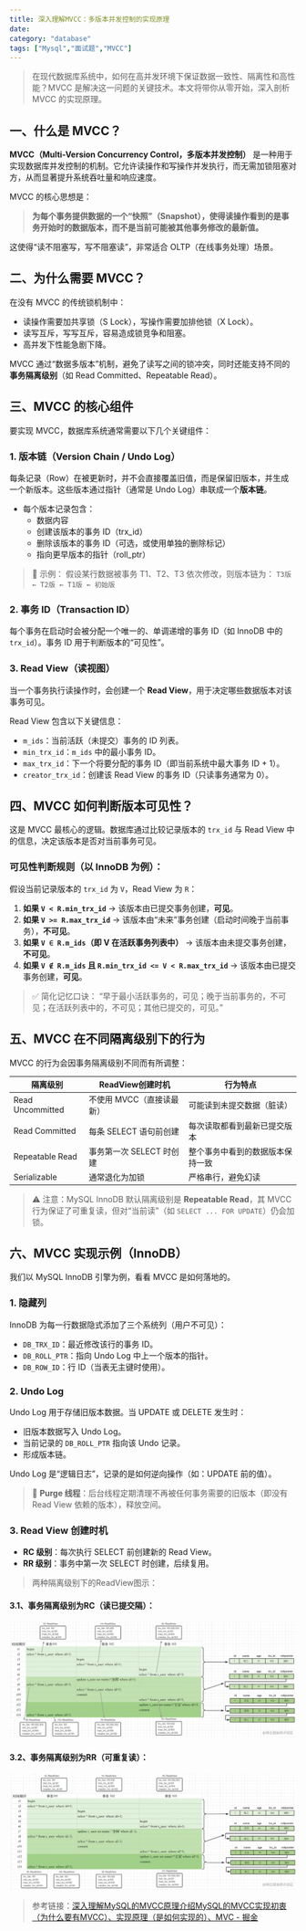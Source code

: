 ```yaml
---
title: 深入理解MVCC：多版本并发控制的实现原理
date: 
category: "database"
tags: ["Mysql","面试题","MVCC"]
---
```


> 在现代数据库系统中，如何在高并发环境下保证数据一致性、隔离性和高性能？MVCC 是解决这一问题的关键技术。本文将带你从零开始，深入剖析 MVCC 的实现原理。 

## 一、什么是 MVCC？

**MVCC（Multi-Version Concurrency Control，多版本并发控制）** 是一种用于实现数据库并发控制的机制。它允许读操作和写操作并发执行，而无需加锁阻塞对方，从而显著提升系统吞吐量和响应速度。

MVCC 的核心思想是：

> **为每个事务提供数据的一个“快照”（Snapshot），使得读操作看到的是事务开始时的数据版本，而不是当前可能被其他事务修改的最新值。** 

这使得“读不阻塞写，写不阻塞读”，非常适合 OLTP（在线事务处理）场景。

## 二、为什么需要 MVCC？

在没有 MVCC 的传统锁机制中：

- 读操作需要加共享锁（S Lock），写操作需要加排他锁（X Lock）。
- 读写互斥，写写互斥，容易造成锁竞争和阻塞。
- 高并发下性能急剧下降。

MVCC 通过“数据多版本”机制，避免了读写之间的锁冲突，同时还能支持不同的**事务隔离级别**（如 Read Committed、Repeatable Read）。

## 三、MVCC 的核心组件

要实现 MVCC，数据库系统通常需要以下几个关键组件：

### 1. 版本链（Version Chain / Undo Log）

每条记录（Row）在被更新时，并不会直接覆盖旧值，而是保留旧版本，并生成一个新版本。这些版本通过指针（通常是 Undo Log）串联成一个**版本链**。

- 每个版本记录包含：
  - 数据内容
  - 创建该版本的事务 ID（trx_id）
  - 删除该版本的事务 ID（可选，或使用单独的删除标记）
  - 指向更早版本的指针（roll_ptr）

> 📌 示例：
> 假设某行数据被事务 T1、T2、T3 依次修改，则版本链为：
> `T3版 ← T2版 ← T1版 ← 初始版` 

### 2. 事务 ID（Transaction ID）

每个事务在启动时会被分配一个唯一的、单调递增的事务 ID（如 InnoDB 中的 `trx_id`）。事务 ID 用于判断版本的“可见性”。

### 3. Read View（读视图）

当一个事务执行读操作时，会创建一个 **Read View**，用于决定哪些数据版本对该事务可见。

Read View 包含以下关键信息：

- `m_ids`：当前活跃（未提交）事务的 ID 列表。
- `min_trx_id`：`m_ids` 中的最小事务 ID。
- `max_trx_id`：下一个将要分配的事务 ID（即当前系统中最大事务 ID + 1）。
- `creator_trx_id`：创建该 Read View 的事务 ID（只读事务通常为 0）。

## 四、MVCC 如何判断版本可见性？

这是 MVCC 最核心的逻辑。数据库通过比较记录版本的 `trx_id` 与 Read View 中的信息，决定该版本是否对当前事务可见。

### 可见性判断规则（以 InnoDB 为例）：

假设当前记录版本的 `trx_id` 为 `V`，Read View 为 `R`：

1. **如果 `V < R.min_trx_id`**
   → 该版本由已提交事务创建，**可见**。
2. **如果 `V >= R.max_trx_id`**
   → 该版本由“未来”事务创建（启动时间晚于当前事务），**不可见**。
3. **如果 `V ∈ R.m_ids`（即 V 在活跃事务列表中）**
   → 该版本由未提交事务创建，**不可见**。
4. **如果 `V ∉ R.m_ids` 且 `R.min_trx_id <= V < R.max_trx_id`**
   → 该版本由已提交事务创建，**可见**。

> ✅ 简化记忆口诀：
> “早于最小活跃事务的，可见；晚于当前事务的，不可见；在活跃列表中的，不可见；其他已提交的，可见。” 

## 五、MVCC 在不同隔离级别下的行为

MVCC 的行为会因事务隔离级别不同而有所调整：

| 隔离级别         | ReadView创建时机          | 行为特点                         |
| ---------------- | ------------------------- | -------------------------------- |
| Read Uncommitted | 不使用 MVCC（直接读最新） | 可能读到未提交数据（脏读）       |
| Read Committed   | 每条 SELECT 语句前创建    | 每次读取都看到最新已提交版本     |
| Repeatable Read  | 事务第一次 SELECT 时创建  | 整个事务中看到的数据版本保持一致 |
| Serializable     | 通常退化为加锁            | 严格串行，避免幻读               |

> ⚠️ 注意：MySQL InnoDB 默认隔离级别是 **Repeatable Read**，其 MVCC 行为保证了可重复读，但对“当前读”（如 `SELECT ... FOR UPDATE`）仍会加锁。 

## 六、MVCC 实现示例（InnoDB）

我们以 MySQL InnoDB 引擎为例，看看 MVCC 是如何落地的。

### 1. 隐藏列

InnoDB 为每一行数据隐式添加了三个系统列（用户不可见）：

- `DB_TRX_ID`：最近修改该行的事务 ID。
- `DB_ROLL_PTR`：指向 Undo Log 中上一个版本的指针。
- `DB_ROW_ID`：行 ID（当表无主键时使用）。

### 2. Undo Log

Undo Log 用于存储旧版本数据。当 UPDATE 或 DELETE 发生时：

- 旧版本数据写入 Undo Log。
- 当前记录的 `DB_ROLL_PTR` 指向该 Undo 记录。
- 形成版本链。

Undo Log 是“逻辑日志”，记录的是如何逆向操作（如：UPDATE 前的值）。

> 🧹 **Purge 线程**：后台线程定期清理不再被任何事务需要的旧版本（即没有 Read View 依赖的版本），释放空间。 

### 3. Read View 创建时机

- **RC 级别**：每次执行 SELECT 前创建新的 Read View。
- **RR 级别**：事务中第一次 SELECT 时创建，后续复用。

> 两种隔离级别下的ReadView图示：

#### 3.1、事务隔离级别为RC（读已提交隔）：

![img](https://raw.githubusercontent.com/zhaojianjun2004/picGo/master/img/74171c5081814cddbbb20235df04ae76%7Etplv-k3u1fbpfcp-zoom-in-crop-mark%3A1512%3A0%3A0%3A0.awebp)



#### 3.2、事务隔离级别为RR（可重复读）：

![img](https://raw.githubusercontent.com/zhaojianjun2004/picGo/master/img/17d7f276a34b4d84ae022218d161b510%7Etplv-k3u1fbpfcp-zoom-in-crop-mark%3A1512%3A0%3A0%3A0.awebp)



> 参考链接：[深入理解MySQL的MVCC原理介绍MySQL的MVCC实现初衷（为什么要有MVCC）、实现原理（是如何实现的）、MVC - 掘金](https://juejin.cn/post/7066633257781035045)